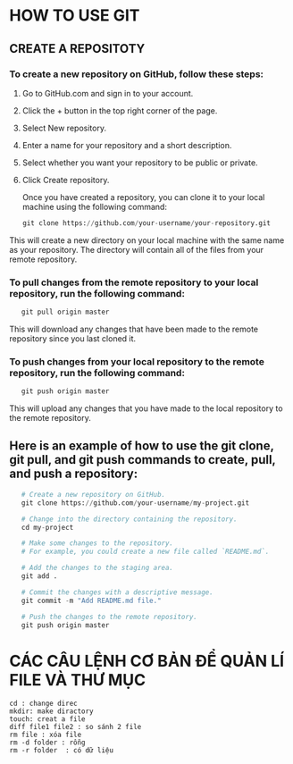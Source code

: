 # HOW TO USE GIT

## CREATE A REPOSITOTY
### To create a new repository on GitHub, follow these steps:
1. Go to GitHub.com and sign in to your account.
2. Click the + button in the top right corner of the page.
3. Select New repository.
4. Enter a name for your repository and a short description.
5. Select whether you want your repository to be public or private.
6. Click Create repository.

   Once you have created a repository, you can clone it to your local machine using the following command:
   ``` python
   git clone https://github.com/your-username/your-repository.git
   ```
This will create a new directory on your local machine with the same name as your repository. The directory will contain all of the files from your remote repository.
### To pull changes from the remote repository to your local repository, run the following command:

``` python
   git pull origin master
```
This will download any changes that have been made to the remote repository since you last cloned it.

### To push changes from your local repository to the remote repository, run the following command:

``` python
   git push origin master
```
This will upload any changes that you have made to the local repository to the remote repository.

## Here is an example of how to use the git clone, git pull, and git push commands to create, pull, and push a repository:
``` python
   # Create a new repository on GitHub.
   git clone https://github.com/your-username/my-project.git

   # Change into the directory containing the repository.
   cd my-project

   # Make some changes to the repository.
   # For example, you could create a new file called `README.md`.

   # Add the changes to the staging area.
   git add .

   # Commit the changes with a descriptive message.
   git commit -m "Add README.md file."

   # Push the changes to the remote repository.
   git push origin master
```
# CÁC CÂU LỆNH CƠ BẢN ĐỂ QUẢN LÍ FILE VÀ THƯ MỤC
```
cd : change direc
mkdir: make diractory
touch: creat a file
diff file1 file2 : so sánh 2 file
rm file : xóa file
rm -d folder : rỗng
rm -r folder  : có dữ liệu
```




